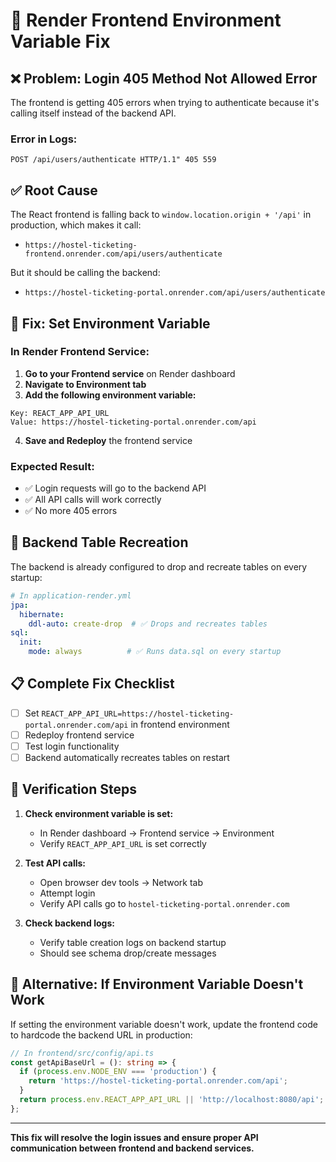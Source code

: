 # 🔧 Render Frontend Environment Variable Fix

## ❌ **Problem**: Login 405 Method Not Allowed Error

The frontend is getting 405 errors when trying to authenticate because it's calling itself instead of the backend API.

### **Error in Logs:**
```
POST /api/users/authenticate HTTP/1.1" 405 559
```

## ✅ **Root Cause**

The React frontend is falling back to `window.location.origin + '/api'` in production, which makes it call:
- `https://hostel-ticketing-frontend.onrender.com/api/users/authenticate`

But it should be calling the backend:
- `https://hostel-ticketing-portal.onrender.com/api/users/authenticate`

## 🚀 **Fix: Set Environment Variable**

### **In Render Frontend Service:**

1. **Go to your Frontend service** on Render dashboard
2. **Navigate to Environment tab**
3. **Add the following environment variable:**

```
Key: REACT_APP_API_URL
Value: https://hostel-ticketing-portal.onrender.com/api
```

4. **Save and Redeploy** the frontend service

### **Expected Result:**
- ✅ Login requests will go to the backend API
- ✅ All API calls will work correctly
- ✅ No more 405 errors

## 🔄 **Backend Table Recreation**

The backend is already configured to drop and recreate tables on every startup:

```yaml
# In application-render.yml
jpa:
  hibernate:
    ddl-auto: create-drop  # ✅ Drops and recreates tables
sql:
  init:
    mode: always          # ✅ Runs data.sql on every startup
```

## 📋 **Complete Fix Checklist**

- [ ] Set `REACT_APP_API_URL=https://hostel-ticketing-portal.onrender.com/api` in frontend environment
- [ ] Redeploy frontend service
- [ ] Test login functionality
- [ ] Backend automatically recreates tables on restart

## 🎯 **Verification Steps**

1. **Check environment variable is set:**
   - In Render dashboard → Frontend service → Environment
   - Verify `REACT_APP_API_URL` is set correctly

2. **Test API calls:**
   - Open browser dev tools → Network tab
   - Attempt login
   - Verify API calls go to `hostel-ticketing-portal.onrender.com`

3. **Check backend logs:**
   - Verify table creation logs on backend startup
   - Should see schema drop/create messages

## 🔧 **Alternative: If Environment Variable Doesn't Work**

If setting the environment variable doesn't work, update the frontend code to hardcode the backend URL in production:

```typescript
// In frontend/src/config/api.ts
const getApiBaseUrl = (): string => {
  if (process.env.NODE_ENV === 'production') {
    return 'https://hostel-ticketing-portal.onrender.com/api';
  }
  return process.env.REACT_APP_API_URL || 'http://localhost:8080/api';
};
```

---

**This fix will resolve the login issues and ensure proper API communication between frontend and backend services.**
